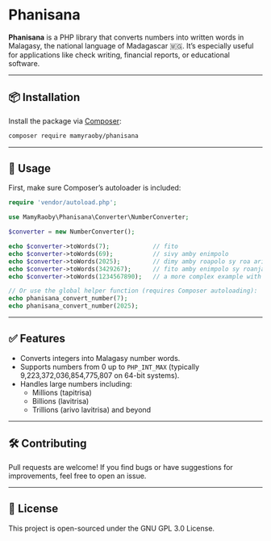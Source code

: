 # Phanisana

**Phanisana** is a PHP library that converts numbers into written words in Malagasy, the national language of Madagascar 🇲🇬. It’s especially useful for applications like check writing, financial reports, or educational software.

---

## 📦 Installation

Install the package via [Composer](https://getcomposer.org/):

```bash
composer require mamyraoby/phanisana
```

---

## 🚀 Usage

First, make sure Composer’s autoloader is included:

```php
require 'vendor/autoload.php';

use MamyRaoby\Phanisana\Converter\NumberConverter;

$converter = new NumberConverter();

echo $converter->toWords(7);            // fito
echo $converter->toWords(69);           // sivy amby enimpolo
echo $converter->toWords(2025);         // dimy amby roapolo sy roa arivo
echo $converter->toWords(3429267);      // fito amby enimpolo sy roanjato sy sivy arivo sy roa alina sy efatra hetsy sy telo tapitrisa
echo $converter->toWords(1234567890);   // a more complex example with billions (lavitrisa)

// Or use the global helper function (requires Composer autoloading):
echo phanisana_convert_number(7);
echo phanisana_convert_number(2025);
```

---

## ✅ Features

- Converts integers into Malagasy number words.
- Supports numbers from 0 up to `PHP_INT_MAX` (typically 9,223,372,036,854,775,807 on 64-bit systems).
- Handles large numbers including:
  - Millions (tapitrisa)
  - Billions (lavitrisa)
  - Trillions (arivo lavitrisa) and beyond
---

## 🛠️ Contributing

Pull requests are welcome! If you find bugs or have suggestions for improvements, feel free to open an issue.

---

## 📄 License

This project is open-sourced under the GNU GPL 3.0 License.
